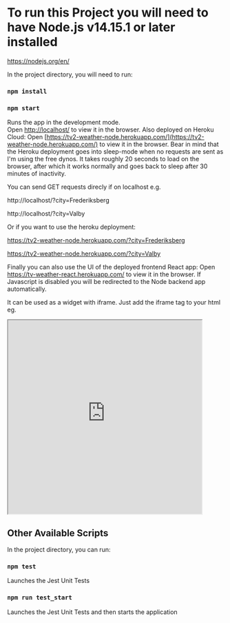 # To run this Project you will need to have Node.js v14.15.1 or later installed
https://nodejs.org/en/

In the project directory, you will need to run:

### `npm install`
### `npm start`

Runs the app in the development mode.\
Open [http://localhost/](http://localhost/) to view it in the browser.
Also deployed on Heroku Cloud:
Open [https://tv2-weather-node.herokuapp.com/](https://tv2-weather-node.herokuapp.com/) to view it in the browser.
Bear in mind that the Heroku deployment goes into sleep-mode when no requests are sent as I'm using the free dynos.
It takes roughly 20 seconds to load on the browser, after which it works normally and goes back to sleep after 30 minutes of inactivity.

You can send GET requests direcly if on localhost e.g.

http://localhost/?city=Frederiksberg

http://localhost/?city=Valby

Or if you want to use the heroku deployment:

https://tv2-weather-node.herokuapp.com/?city=Frederiksberg

https://tv2-weather-node.herokuapp.com/?city=Valby


Finally you can also use the UI of the deployed frontend React app: Open https://tv-weather-react.herokuapp.com/ to view it in the browser.
If Javascript is disabled you will be redirected to the Node backend app automatically.

It can be used as a widget with iframe.
Just add the iframe tag to your html eg.
<iframe src="https://tv2-weather-node.herokuapp.com/?city=Copenhagen" width="450" height="450"></iframe>

## Other Available Scripts

In the project directory, you can run:

### `npm test`

Launches the Jest Unit Tests

### `npm run test_start`

Launches the Jest Unit Tests and then starts the application
